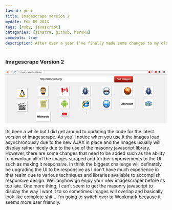 ```yaml
---
layout: post
title: Imagescrape Version 2
mydate: Feb 09 2013
tags: [ruby, javascript]
catagories: [sinatra, github, heroku]
comments: true
description: After over a year I've finally made some changes to my old imagescraper Ruby project. I re-wrote the entire code from the ground up and replaced the old session based form with a new AJAX powered one. It was interesting to see just how bad of a developer I once was and how much my skills have improved since I first began the project.
---
```

### Imagescrape Version 2

<div class="post-content">
<p style="text-align: center;">
<a href="/static/images/imagescrape2.png"><img src="/static/images/imagescrape2.png" alt="Imagescrape2 New UI" width="700px" /></a>
</p>

<p>
Its been a while but I did get around to updating the code for the latest version of imagescrape.
As you'll notice when you use it the images load asynchronously due to the new AJAX in place and the images usually will display rather nicely due to the use of the masonry javascript library. However, there are some changes that need to be added such as the ability to download all of the images scraped and further improvements to the UI such as making it responsive. In think the biggest challenge will definately be upgrading the UI to be responsive as I don't have much experience in that realm due to various techniques and libraries available to accomplish responsive design. Well anyhow go enjoy your new imagescraper before its too late.
One more thing, I can't seem to get the masonry javascript to display the way I want it to so sometimes images will overlap and basically look like complete shit... I'm going to switch over to <a href="http://www.wookmark.com/jquery-plugin">Wookmark</a>  because it seems more user friendly.
</p>

</div>
